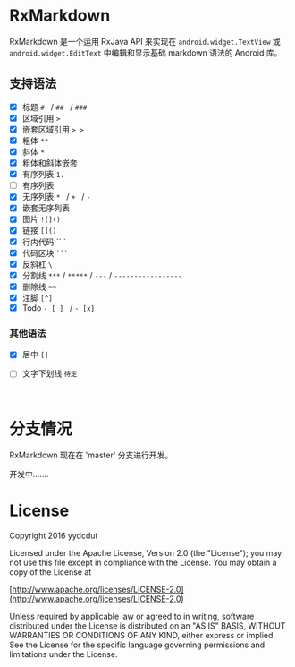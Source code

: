 # RxMarkdown

RxMarkdown 是一个运用 RxJava API 来实现在   `android.widget.TextView` 或 `android.widget.EditText` 中编辑和显示基础 markdown 语法的 Android 库。 

## 支持语法 

- [x] 标题 `# ` / `## ` / `### `
- [x] 区域引用 `> `
- [x] 嵌套区域引用 `> > `
- [x] 粗体 `**`
- [x] 斜体 `*`
- [x] 粗体和斜体嵌套
- [x] 有序列表 `1. `
- [ ] 有序列表
- [x] 无序列表 `* ` /  `+ ` / `- `
- [x] 嵌套无序列表
- [x] 图片 `![]()`
- [x] 链接 `[]()`
- [x] 行内代码 `` `
- [x] 代码区块 ` ``` `
- [x] 反斜杠 `\`
- [x] 分割线 `***` / `*****` / `---` / `-----------------`
- [x] 删除线 `~~`
- [x] 注脚 `[^]`
- [x] Todo `- [ ] ` / `- [x]`

### 其他语法

- [x] 居中 `[]`

- [ ] 文字下划线 `待定`

      ​

# 分支情况

RxMarkdown 现在在 'master' 分支进行开发。

开发中....... 

# License

Copyright 2016 yydcdut

Licensed under the Apache License, Version 2.0 (the "License"); you may not use this file except in compliance with the License. You may obtain a copy of the License at

[http://www.apache.org/licenses/LICENSE-2.0](http://www.apache.org/licenses/LICENSE-2.0)

Unless required by applicable law or agreed to in writing, software distributed under the License is distributed on an "AS IS" BASIS, WITHOUT WARRANTIES OR CONDITIONS OF ANY KIND, either express or implied. See the License for the specific language governing permissions and limitations under the License.